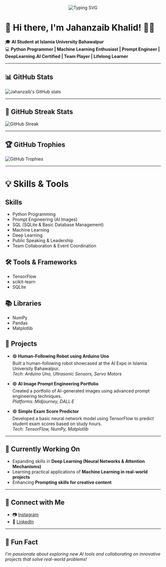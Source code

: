<p align="center">
  <img src="https://readme-typing-svg.demolab.com?font=Fira+Code&size=22&pause=1000&color=36BCF7&center=true&vCenter=true&width=800&lines=Python+Programmer+%7C+Prompt+Engineer;Machine+Learning+%26+Deep+Learning+Enthusiast;" alt="Typing SVG" />
</p>


# 👋 Hi there, I'm Jahanzaib Khalid! 👨‍💻

🎓 **AI Student at Islamia University Bahawalpur**  
💻 **Python Programmer | Machine Learning Enthusiast | Prompt Engineer | DeepLearning.AI Certified | Team Player | Lifelong Learner**

---

## 📊 GitHub Stats

![Jahanzaib's GitHub stats](https://github-readme-stats.vercel.app/api?username=jahanzaibshah234&show_icons=true&theme=radical&cache_seconds=1800)

---

## 📅 GitHub Streak Stats

![GitHub Streak](https://streak-stats.demolab.com?user=jahanzaibshah234&theme=radical&hide_border=true)

---

## 🏆 GitHub Trophies

![GitHub Trophies](https://github-profile-trophy.vercel.app/?username=jahanzaibshah234&theme=radical&no-bg=true&margin-w=5)

---

# 💡 Skills & Tools

## Skills
- Python Programming
- Prompt Engineering (AI Images)
- SQL (SQLite & Basic Database Management)
- Machine Learning
- Deep Learning
- Public Speaking & Leadership
- Team Collaboration & Event Coordination

## 🛠️ Tools & Frameworks
- TensorFlow
- scikit-learn
- SQLite

## 📚 Libraries
- NumPy
- Pandas
- Matplotlib


## 📂 Projects

- 🟢 **Human-Following Robot using Arduino Uno**  
  Built a human-following robot showcased at the AI Expo in Islamia University Bahawalpur.  
  *Tech: Arduino Uno, Ultrasonic Sensors, Servo Motors*

- 🟢 **AI Image Prompt Engineering Portfolio**  
  Created a portfolio of AI-generated images using advanced prompt engineering techniques.  
  *Platforms: Midjourney, DALL·E*

- 🟢 **Simple Exam Score Predictor**  
  Developed a basic neural network model using TensorFlow to predict student exam scores based on study hours.  
  *Tech: TensorFlow, NumPy, Matplotlib*

---

## 🔧 Currently Working On

- Expanding skills in **Deep Learning (Neural Networks & Attention Mechanisms)**
- Learning practical applications of **Machine Learning in real-world projects**
- Enhancing **Prompting skills for creative content**  

---

## 📌 Connect with Me

- 📷 [Instagram](https://www.instagram.com/jahanzaib__shah/)
- 💼 [LinkedIn](https://www.linkedin.com/in/jahanzaib-khalid/)

---

## 📢 Fun Fact

*I'm passionate about exploring new AI tools and collaborating on innovative projects that solve real-world problems!*
